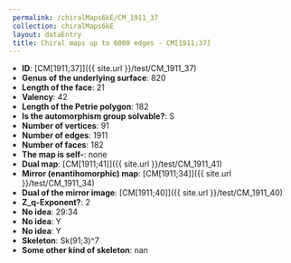 ```yaml
--- 
 permalink: /chiralMaps6kE/CM_1911_37 
 collection: chiralMaps6kE
 layout: dataEntry
 title: Chiral maps up to 6000 edges - CM[1911;37]
---
```


- **ID**: [CM[1911;37]]({{ site.url }}/test/CM_1911_37)
- **Genus of the underlying surface**: 820
- **Length of the face**: 21
- **Valency**: 42
- **Length of the Petrie polygon**: 182
- **Is the automorphism group solvable?**: S
- **Number of vertices**: 91
- **Number of edges**: 1911
- **Number of faces**: 182
- **The map is self-**: none
- **Dual map**: [CM[1911;41]]({{ site.url }}/test/CM_1911_41)
- **Mirror (enantihomorphic) map**: [CM[1911;34]]({{ site.url }}/test/CM_1911_34)
- **Dual of the mirror image**: [CM[1911;40]]({{ site.url }}/test/CM_1911_40)
- **Z_q-Exponent?**: 2
- **No idea**:  29:34
- **No idea**: Y
- **No idea**: Y
- **Skeleton**: Sk(91;3)^7
- **Some other kind of skeleton**: nan
